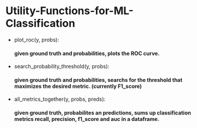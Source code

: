 # Utility-Functions-for-ML-Classification

- plot_roc(y, probs): 
  #### given ground truth and probabilities, plots the ROC curve.

- search_probability_threshold(y, probs):
  #### given ground truth and probabilities, searchs for the threshold that maximizes the desired metric. (currently F1_score)
  
- all_metrics_together(y, probs, preds):
  #### given ground truth, probabilites an predictions, sums up classification metrics recall, precision, f1_score and auc in a dataframe.
